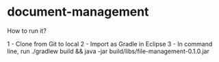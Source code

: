 # document-management

How to run it?

1 - Clone from Git to local
2 - Import as Gradle in Eclipse
3 - In command line, run ./gradlew build && java -jar build/libs/file-management-0.1.0.jar

